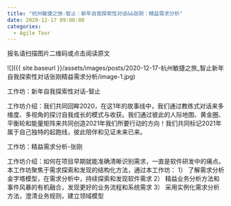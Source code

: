 ```yaml
---
title: "杭州敏捷之旅-智止：新年自我探索性对话&&张刚：精益需求分析"
date: 2020-12-17 09:08:00
categories:
  - Agile Tour
---
```

报名请扫描图片二维码或点击阅读原文

![]({{ site.baseurl }}/assets/images/posts/2020-12-17-杭州敏捷之旅_智止新年自我探索性对话张刚精益需求分析/image-1.jpg)

工作坊：新年自我探索性对话-智止

工作坊介绍：我们共同回眸2020，在这1年的故事线中，我们通过教练式对话来多维度、多视角的探讨自我成长的模式与收获。我们通过彼此的人际地图、黄金圈、平衡轮和能量矩阵来共同创造2021年我们所要行动的方向！我们共同标记2021年属于自己独特的起跑线，彼此陪伴和见证未来已来。

工作坊：精益需求分析-张刚

工作坊介绍：如何在项目早期就能准确清晰识别需求，一直是软件研发中的痛点。本工作坊聚焦于需求探索和发现的结构化方法，通过本工作坊：
1） 了解需求分析金字塔模型，在需求分析中，持续探索和发现软件需求
2） 精益业务分析方法和事件风暴的有机融合，发现更好的业务流程和系统需求
3） 采用实例化需求分析方法，澄清业务规则，建立领域模型